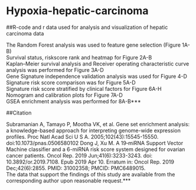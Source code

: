 # Hypoxia-hepatic-carcinoma  
##R-code and r data used for analysis and visualization of hepatic carcinoma data 

The Random Forest analysis was used to feature gene selection (Figure 1A-B)  
Survival status, riskscore rank and heatmap for Figure 2A-B  
Kaplan–Meier survival analysis and Receiver operating characteristic curve analysis was performed for Figure 3A-D  
Gene Signature independence validation analysis was used for Figure 4-D  
Signature risk score comparison was for Figure 5A-D  
Signature risk score stratified by clinical factors for Figure 6A-H  
Nomogram and calibration plots for Figure 7A-D  
GSEA enrichment analysis was performed for 8A-B***  

##Citation  

Subramanian A, Tamayo P, Mootha VK, et al. Gene set enrichment analysis: a knowledge-based approach for interpreting genome-wide expression profiles. Proc Natl Acad Sci U S A. 2005;102(43):15545-15550. doi:10.1073/pnas.0506580102 
Dong J, Xu M. A 19‑miRNA Support Vector Machine classifier and a 6-miRNA risk score system designed for ovarian cancer patients. Oncol Rep. 2019 Jun;41(6):3233-3243. doi: 10.3892/or.2019.7108. Epub 2019 Apr 10. Erratum in: Oncol Rep. 2019 Dec;42(6):2855. PMID: 31002358; PMCID: PMC6489015.  
The data that support the findings of this study are available from the corresponding author upon reasonable request.***  
